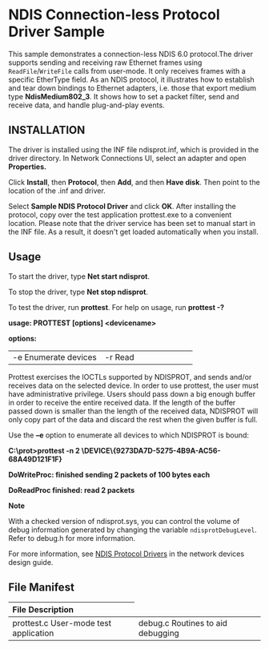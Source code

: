 NDIS Connection-less Protocol Driver Sample
===========================================

This sample demonstrates a connection-less NDIS 6.0 protocol.The driver supports sending and receiving raw Ethernet frames using `ReadFile`/`WriteFile` calls from user-mode. It only receives frames with a specific EtherType field. As an NDIS protocol, it illustrates how to establish and tear down bindings to Ethernet adapters, i.e. those that export medium type **NdisMedium802\_3**. It shows how to set a packet filter, send and receive data, and handle plug-and-play events.


INSTALLATION
------------

The driver is installed using the INF file ndisprot.inf, which is provided in the driver directory. In Network Connections UI, select an adapter and open **Properties.**

Click **Install**, then **Protocol**, then **Add**, and then **Have disk**. Then point to the location of the .inf and driver.

Select **Sample NDIS Protocol Driver** and click **OK**. After installing the protocol, copy over the test application prottest.exe to a convenient location. Please note that the driver service has been set to manual start in the INF file. As a result, it doesn't get loaded automatically when you install.

Usage
-----

To start the driver, type **Net start ndisprot**.

To stop the driver, type **Net stop ndisprot**.

To test the driver, run **prottest**. For help on usage, run **prottest -?**

**usage: PROTTEST [options] \<devicename\>**

**options:**

<table>
<colgroup>
<col width="50%" />
<col width="50%" />
</colgroup>
<tbody>
<tr class="odd">
<td align="left">-e
Enumerate devices</td>
<td align="left">-r
Read</td>
</tr>
</tbody>
</table>

Prottest exercises the IOCTLs supported by NDISPROT, and sends and/or receives data on the selected device. In order to use prottest, the user must have administrative privilege. Users should pass down a big enough buffer in order to receive the entire received data. If the length of the buffer passed down is smaller than the length of the received data, NDISPROT will only copy part of the data and discard the rest when the given buffer is full.

Use the **–e** option to enumerate all devices to which NDISPROT is bound:

**C:\\prot\>prottest -n 2 \\DEVICE\\{9273DA7D-5275-4B9A-AC56-68A49D121F1F}**

**DoWriteProc: finished sending 2 packets of 100 bytes each**

**DoReadProc finished: read 2 packets**

**Note**  

With a checked version of ndisprot.sys, you can control the volume of debug information generated by changing the variable `ndisprotDebugLevel`. Refer to debug.h for more information.

For more information, see [NDIS Protocol Drivers](http://msdn.microsoft.com/en-us/library/windows/hardware/ff566821) in the network devices design guide.

File Manifest
-------------

<table>
<colgroup>
<col width="50%" />
<col width="50%" />
</colgroup>
<thead>
<tr class="header">
<th align="left">File
Description</th>
</tr>
</thead>
<tbody>
<tr class="odd">
<td align="left">prottest.c
User-mode test application</td>
<td align="left">debug.c
Routines to aid debugging</td>
</tr>
</tbody>
</table>


